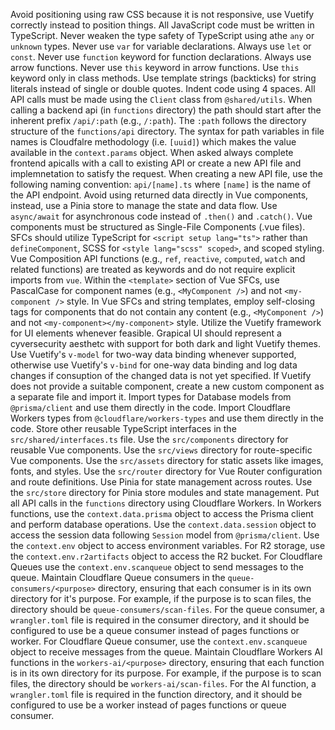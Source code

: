 Avoid positioning using raw CSS because it is not responsive, use Vuetify correctly instead to position things.
All JavaScript code must be written in TypeScript.
Never weaken the type safety of TypeScript using athe `any` or `unknown` types.
Never use `var` for variable declarations. Always use `let` or `const`.
Never use `function` keyword for function declarations. Always use arrow functions.
Never use `this` keyword in arrow functions. Use `this` keyword only in class methods.
Use template strings (backticks) for string literals instead of single or double quotes.
Indent code using 4 spaces.
All API calls must be made using the `Client` class from `@shared/utils`.
When calling a backend api (in `functions` directory) the path should start after the inherent prefix `/api/:path` (e.g., `/:path`).
The `:path` follows the directory structure of the `functions/api` directory.
The syntax for path variables in file names is Cloudfalre methodology (i.e. `[uuid]`) which makes the value available in the `context.params` object.
When asked always complete frontend apicalls with a call to existing API or create a new API file and implemnetation to satisfy the request.
When creating a new API file, use the following naming convention: `api/[name].ts` where `[name]` is the name of the API endpoint.
Avoid using returned data directly in Vue components, instead, use a Pinia store to manage the state and data flow.
Use `async/await` for asynchronous code instead of `.then()` and `.catch()`.
Vue components must be structured as Single-File Components (.vue files).
SFCs should utilize TypeScript for `<script setup lang="ts">` rather than `defineComponent`, SCSS for `<style lang="scss" scoped>`, and scoped styling.
Vue Composition API functions (e.g., `ref`, `reactive`, `computed`, `watch` and related functions) are treated as keywords and do not require explicit imports from `vue`.
Within the `<template>` section of Vue SFCs, use PascalCase for component names (e.g., `<MyComponent />`) and not `<my-component />` style.
In Vue SFCs and string templates, employ self-closing tags for components that do not contain any content (e.g., `<MyComponent />`) and not `<my-component></my-component>` style.
Utilize the Vuetify framework for UI elements whenever feasible.
Grapical UI should represent a cyversecurity aesthetc with support for both dark and light Vuetify themes.
Use Vuetify's `v-model` for two-way data binding whenever supported, otherwise use Vuetify's `v-bind` for one-way data binding and log data changes if consuption of the changed data is not yet specified.
If Vuetify does not provide a suitable component, create a new custom component as a separate file and import it.
Import types for Database models from `@prisma/client` and use them directly in the code.
Import Cloudflare Workers types from `@cloudflare/workers-types` and use them directly in the code.
Store other reusable TypeScript interfaces in the `src/shared/interfaces.ts` file.
Use the `src/components` directory for reusable Vue components.
Use the `src/views` directory for route-specific Vue components.
Use the `src/assets` directory for static assets like images, fonts, and styles.
Use the `src/router` directory for Vue Router configuration and route definitions.
Use Pinia for state management across routes.
Use the `src/store` directory for Pinia store modules and state management.
Put all API calls in the `functions` directory using Cloudflare Workers.
In Workers functions, use the `context.data.prisma` object to access the Prisma client and perform database operations.
Use the `context.data.session` object to access the session data following `Session` model from `@prisma/client`.
Use the `context.env` object to access environment variables.
For R2 storage, use the `context.env.r2artifacts` object to access the R2 bucket.
For Cloudflare Queues use the `context.env.scanqueue` object to send messages to the queue.
Maintain Cloudflare Queue consumers in the `queue-consumers/<purpose>` directory, ensuring that each consumer is in its own directory for it's purpose.
For example, if the purpose is to scan files, the directory should be `queue-consumers/scan-files`.
For the queue consumer, a `wrangler.toml` file is required in the consumer directory, and it should be configured to use be a queue consumer instead of pages functions or worker.
For Cloudflare Queue consumer, use the `context.env.scanqueue` object to receive messages from the queue.
Maintain Cloudflare Workers AI functions in the `workers-ai/<purpose>` directory, ensuring that each function is in its own directory for its purpose.
For example, if the purpose is to scan files, the directory should be `workers-ai/scan-files`.
For the AI function, a `wrangler.toml` file is required in the function directory, and it should be configured to use be a worker instead of pages functions or queue consumer.
